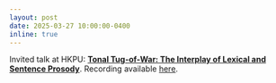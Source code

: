 ```yaml
---
layout: post
date: 2025-03-27 10:00:00-0400
inline: true
---
```

Invited talk at HKPU: **[Tonal Tug-of-War: The Interplay of Lexical and Sentence Prosody](https://www.polyu.edu.hk/engl/news-and-events/events/2025/3/seminar-i-tonal-tug-of-war---the-interplay-of-lexical-and-sentence-prosody)**. Recording available [here](https://youtu.be/MbDx-Toe6NY?si=5Upb9qcJRYKa46mL).